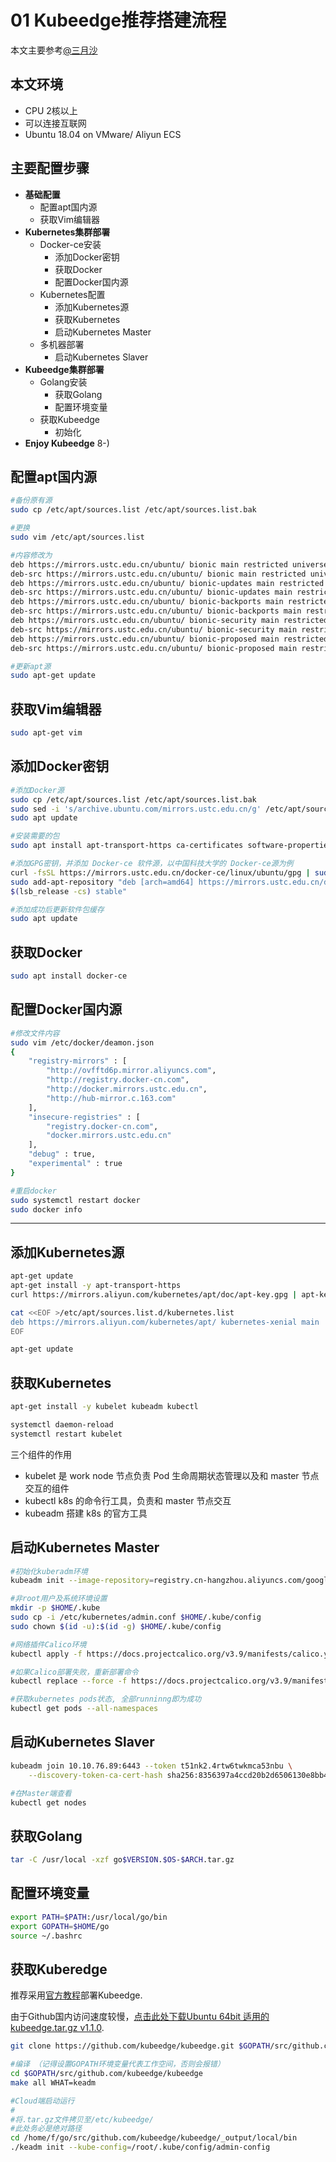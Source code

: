 # 01 Kubeedge推荐搭建流程

本文主要参考[@三月沙](https://sanyuesha.com/2019/05/17/kubernetes-tutorial-for-beginner/)

## 本文环境

- CPU 2核以上
- 可以连接互联网
- Ubuntu 18.04 on VMware/ Aliyun ECS

## 主要配置步骤

+ __基础配置__
	- 配置apt国内源
	- 获取Vim编辑器
+ __Kubernetes集群部署__
	- Docker-ce安装
		* 添加Docker密钥
		* 获取Docker
		* 配置Docker国内源
	- Kubernetes配置
		* 添加Kubernetes源
		* 获取Kubernetes
		* 启动Kubernetes Master
	- 多机器部署
		* 启动Kubernetes Slaver
+ __Kubeedge集群部署__
	- Golang安装
		* 获取Golang
		* 配置环境变量
	- 获取Kubeedge
		* 初始化
+ __Enjoy Kubeedge__ 8-)

## 配置apt国内源

``` sh
#备份原有源
sudo cp /etc/apt/sources.list /etc/apt/sources.list.bak

#更换
sudo vim /etc/apt/sources.list

#内容修改为
deb https://mirrors.ustc.edu.cn/ubuntu/ bionic main restricted universe multiverse
deb-src https://mirrors.ustc.edu.cn/ubuntu/ bionic main restricted universe multiverse
deb https://mirrors.ustc.edu.cn/ubuntu/ bionic-updates main restricted universe multiverse
deb-src https://mirrors.ustc.edu.cn/ubuntu/ bionic-updates main restricted universe multiverse
deb https://mirrors.ustc.edu.cn/ubuntu/ bionic-backports main restricted universe multiverse
deb-src https://mirrors.ustc.edu.cn/ubuntu/ bionic-backports main restricted universe multiverse
deb https://mirrors.ustc.edu.cn/ubuntu/ bionic-security main restricted universe multiverse
deb-src https://mirrors.ustc.edu.cn/ubuntu/ bionic-security main restricted universe multiverse
deb https://mirrors.ustc.edu.cn/ubuntu/ bionic-proposed main restricted universe multiverse
deb-src https://mirrors.ustc.edu.cn/ubuntu/ bionic-proposed main restricted universe multiverse

#更新apt源
sudo apt-get update
```

## 获取Vim编辑器

``` sh
sudo apt-get vim
```

## 添加Docker密钥

``` sh
#添加Docker源
sudo cp /etc/apt/sources.list /etc/apt/sources.list.bak
sudo sed -i 's/archive.ubuntu.com/mirrors.ustc.edu.cn/g' /etc/apt/sources.list
sudo apt update

#安装需要的包
sudo apt install apt-transport-https ca-certificates software-properties-common curl

#添加GPG密钥，并添加 Docker-ce 软件源，以中国科技大学的 Docker-ce源为例
curl -fsSL https://mirrors.ustc.edu.cn/docker-ce/linux/ubuntu/gpg | sudo apt-key add -
sudo add-apt-repository "deb [arch=amd64] https://mirrors.ustc.edu.cn/docker-ce/linux/ubuntu \
$(lsb_release -cs) stable"

#添加成功后更新软件包缓存
sudo apt update
```

## 获取Docker

```sh
sudo apt install docker-ce
```

## 配置Docker国内源

``` sh
#修改文件内容
sudo vim /etc/docker/deamon.json
{
	"registry-mirrors" : [
        "http://ovfftd6p.mirror.aliyuncs.com",
        "http://registry.docker-cn.com",
        "http://docker.mirrors.ustc.edu.cn",
        "http://hub-mirror.c.163.com"
    ],
    "insecure-registries" : [
        "registry.docker-cn.com",
        "docker.mirrors.ustc.edu.cn"
    ],
    "debug" : true,
    "experimental" : true
}

#重启docker
sudo systemctl restart docker
sudo docker info
```

***

## 添加Kubernetes源

``` sh
apt-get update
apt-get install -y apt-transport-https
curl https://mirrors.aliyun.com/kubernetes/apt/doc/apt-key.gpg | apt-key add - 

cat <<EOF >/etc/apt/sources.list.d/kubernetes.list
deb https://mirrors.aliyun.com/kubernetes/apt/ kubernetes-xenial main
EOF

apt-get update
```

## 获取Kubernetes

``` sh
apt-get install -y kubelet kubeadm kubectl

systemctl daemon-reload
systemctl restart kubelet
```

三个组件的作用
+ kubelet 是 work node 节点负责 Pod 生命周期状态管理以及和 master 节点交互的组件
+ kubectl k8s 的命令行工具，负责和 master 节点交互
+ kubeadm 搭建 k8s 的官方工具

## 启动Kubernetes Master

``` sh
#初始化kuberadm环境
kubeadm init --image-repository=registry.cn-hangzhou.aliyuncs.com/google_containers --pod-network-cidr=192.168.0.0/16

#非root用户及系统环境设置
mkdir -p $HOME/.kube
sudo cp -i /etc/kubernetes/admin.conf $HOME/.kube/config
sudo chown $(id -u):$(id -g) $HOME/.kube/config

#网络插件Calico环境
kubectl apply -f https://docs.projectcalico.org/v3.9/manifests/calico.yaml

#如果Calico部署失败，重新部署命令
kubectl replace --force -f https://docs.projectcalico.org/v3.9/manifests/calico.yaml

#获取kubernetes pods状态, 全部runninng即为成功
kubectl get pods --all-namespaces
```

## 启动Kubernetes Slaver

``` sh
kubeadm join 10.10.76.89:6443 --token t51nk2.4rtw6twkmca53nbu \
    --discovery-token-ca-cert-hash sha256:8356397a4ccd20b2d6506130e8bb4ad13ccc3fe33302296d3c48651601be5bfd
```

``` sh
#在Master端查看
kubectl get nodes
```

## 获取Golang

``` sh
tar -C /usr/local -xzf go$VERSION.$OS-$ARCH.tar.gz
```

## 配置环境变量

``` sh
export PATH=$PATH:/usr/local/go/bin
export GOPATH=$HOME/go
source ~/.bashrc
```

## 获取Kuberedge

推荐采用[官方教程](http://docs.kubeedge.io/en/latest/setup/kubeedge_install_keadm.html#getting-kubeedge-installer)部署Kubeedge.

由于Github国内访问速度较慢，[点击此处下载Ubuntu 64bit 适用的kubeedge.tar.gz v1.1.0](../../file/kubeedge-v1.2.1-linux-amd64.tar.gz).

``` sh
git clone https://github.com/kubeedge/kubeedge.git $GOPATH/src/github.com/kubeedge/kubeedge

#编译 （记得设置GOPATH环境变量代表工作空间，否则会报错）
cd $GOPATH/src/github.com/kubeedge/kubeedge
make all WHAT=keadm

#Cloud端启动运行
#
#将.tar.gz文件拷贝至/etc/kubeedge/
#此处务必是绝对路径
cd /home/f/go/src/github.com/kubeedge/kubeedge/_output/local/bin
./keadm init --kube-config=/root/.kube/config/admin-config
```

